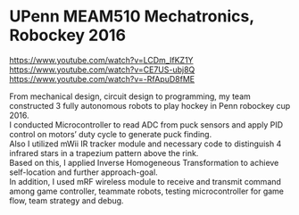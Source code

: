 # UPenn MEAM510 Mechatronics, Robockey 2016

https://www.youtube.com/watch?v=LCDm_IfKZ1Y  
https://www.youtube.com/watch?v=CE7US-ubj8Q  
https://www.youtube.com/watch?v=-RfApuD8fME  

From mechanical design, circuit design to programming, my team constructed 3 fully autonomous robots to play hockey in Penn robockey cup 2016.  
I conducted Microcontroller to read ADC from puck sensors and apply PID control on motors’ duty cycle to generate puck finding.  
Also I utilized mWii IR tracker module and necessary code to distinguish 4 infrared stars in a trapezium pattern above the rink.  
Based on this, I applied Inverse Homogeneous Transformation to achieve self-location and further approach-goal.  
In addition, I used mRF wireless module to receive and transmit command among game controller, teammate robots, testing microcontroller for game flow, team strategy and debug.
